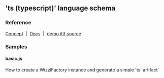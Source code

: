 ## 'ts (typescript)' language schema
### Reference

<p><a href="https://wizzifactory.github.io/concepts.html#concept-5">Concept</a>&nbsp; | &nbsp;<a href="#">Docs</a>&nbsp; | &nbsp;<a href="https://github.com/wizzifactory/v3-next/tree/master/sources/v3-demo/ittf/languageschemas/js">demo ittf source</a></p>

### Samples
#### basic.js

<p>How to create a WizziFactory instance and generate`a simple 'ts' artifact`
</p>

